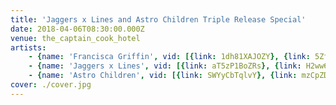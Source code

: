 ```yaml
---
title: 'Jaggers x Lines and Astro Children Triple Release Special'
date: 2018-04-06T08:30:00.000Z
venue: the_captain_cook_hotel
artists:
    - {name: 'Francisca Griffin', vid: [{link: 1dh81XAJOZY}, {link: 5Zf6p7nMexU}, {link: NUIpyGQzUHk}]}
    - {name: 'Jaggers x Lines', vid: [{link: aT5zP1BoZRs}, {link: H2ww6IFH7uQ}, {link: 9tUbMJlaO-o}]}
    - {name: 'Astro Children', vid: [{link: SWYyCbTqlvY}, {link: mzCpZD94JWM}]}
cover: ./cover.jpg
---
```

